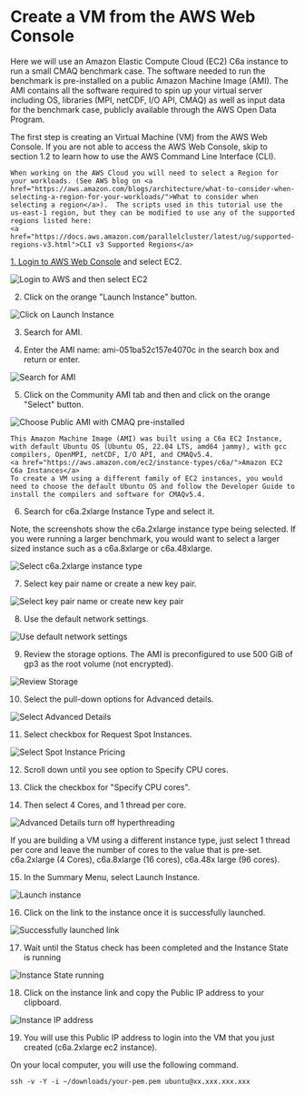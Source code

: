 # Create a VM from the AWS Web Console

Here we will use an Amazon Elastic Compute Cloud (EC2) C6a instance to run a small CMAQ benchmark case.  The software needed to run the benchmark is pre-installed on a public Amazon Machine Image (AMI). The  AMI contains all the software required to spin up your virtual server including OS, libraries (MPI, netCDF, I/O API, CMAQ) as well as input data for the benchmark case, publicly available through the AWS Open Data Program. 

The first step is creating an Virtual Machine (VM) from the AWS Web Console. If you are not able to access the AWS Web Console, skip to section 1.2 to learn how to use the AWS Command Line Interface (CLI).

```{note}
When working on the AWS Cloud you will need to select a Region for your workloads. (See AWS blog on <a href="https://aws.amazon.com/blogs/architecture/what-to-consider-when-selecting-a-region-for-your-workloads/">What to consider when selecting a region</a>).  The scripts used in this tutorial use the us-east-1 region, but they can be modified to use any of the supported regions listed here:
<a href="https://docs.aws.amazon.com/parallelcluster/latest/ug/supported-regions-v3.html">CLI v3 Supported Regions</a>
```

<a href="https://aws.amazon.com/">1. Login to AWS Web Console</a> and select EC2.

![Login to AWS and then select EC2](aws_web_console_home_select_ec2.png)

2. Click on the orange "Launch Instance" button.

![Click on Launch Instance](aws_web_interface_launch_instance.png)

3. Search for AMI.

4. Enter the AMI name: ami-051ba52c157e4070c in the search box and return or enter.

![Search for AMI](aws_web_console_search_ami.png)

5. Click on the Community AMI tab and then and click on the orange "Select" button.

![Choose Public AMI with CMAQ pre-installed](aws_web_interface_choose_ami.png)

```{note}
This Amazon Machine Image (AMI) was built using a C6a EC2 Instance, with default Ubuntu OS (Ubuntu OS, 22.04 LTS, amd64 jammy), with gcc compilers, OpenMPI, netCDF, I/O API, and CMAQv5.4.
<a href="https://aws.amazon.com/ec2/instance-types/c6a/">Amazon EC2 C6a Instances</a>
To create a VM using a different family of EC2 instances, you would need to choose the default Ubuntu OS and follow the Developer Guide to install the compilers and software for CMAQv5.4.
```

6. Search for c6a.2xlarge Instance Type and select it.

Note, the screenshots show the c6a.2xlarge instance type being selected. If you were running a larger benchmark, you would want to select a larger sized instance such as a c6a.8xlarge or c6a.48xlarge. 

![Select c6a.2xlarge instance type](aws_web_console_select_c6a.2xlarge_ec2_instance.png)

7. Select key pair name or create a new key pair.

![Select key pair name or create new key pair](aws_web_console_select_key_pair.png)


8. Use the default network settings.

![Use default network settings](aws_web_console_network_settings_information.png)

9. Review the storage options. The AMI is preconfigured to use 500 GiB of gp3 as the root volume (not encrypted).

![Review Storage](aws_web_console_storage_volume_information.png)

10. Select the pull-down options for Advanced details.

![Select Advanced Details](aws_advanced_details.png)

11. Select checkbox for Request Spot Instances.

![Select Spot Instance Pricing](ec2_web_request_spot_instance.png)

12. Scroll down until you see option to Specify CPU cores.

13. Click the checkbox for "Specify CPU cores".

14. Then select 4 Cores, and 1 thread per core.

![Advanced Details turn off hyperthreading](aws_advanced_details_specify_1_thread_per_core.png)

If you are building a VM using a different instance type, just select 1 thread per core and leave the number of cores to the value that is pre-set. 
c6a.2xlarge (4 Cores), c6a.8xlarge (16 cores), c6a.48x large (96 cores).

15. In the Summary Menu, select Launch Instance.

![Launch instance](aws_web_console_summary_launch_instance_c6a.2xlarge.png)

16. Click on the link to the instance once it is successfully launched.

![Successfully launched link](aws_web_console_successful_launch_c6a.2xlarge.png)

17. Wait until the Status check has been completed and the Instance State is running

![Instance State running](Instance_State_wait_till_running.png)

18. Click on the instance link and copy the Public IP address to your clipboard.

![Instance IP address](Instance_Public_IP_Address.png)

19. You will use this Public IP address to login into the VM that you just created (c6a.2xlarge ec2 instance).

On your local computer, you will use the following command.

```
ssh -v -Y -i ~/downloads/your-pem.pem ubuntu@xx.xxx.xxx.xxx
```
